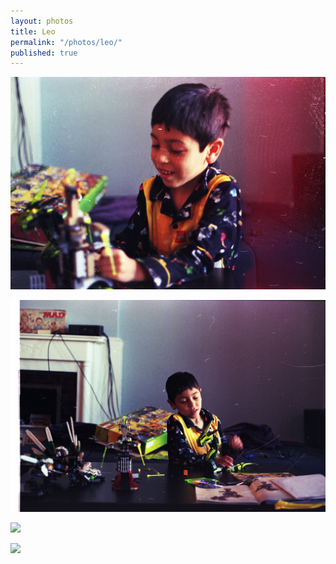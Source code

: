 ```yaml
---
layout: photos
title: Leo
permalink: "/photos/leo/"
published: true
---
```


![](leo2.jpg)

![](leo.jpg)

![](leo3+mario.jpg)

![](leo4+me.jpg)
